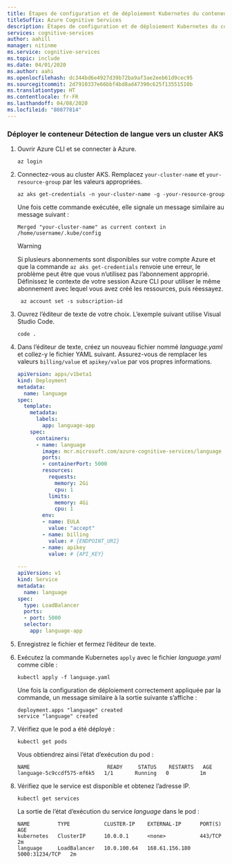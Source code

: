 ```yaml
---
title: Étapes de configuration et de déploiement Kubernetes du conteneur Détection de langue
titleSuffix: Azure Cognitive Services
description: Étapes de configuration et de déploiement Kubernetes du conteneur Détection de langue
services: cognitive-services
author: aahill
manager: nitinme
ms.service: cognitive-services
ms.topic: include
ms.date: 04/01/2020
ms.author: aahi
ms.openlocfilehash: dc344bd6e4927d39b72ba9af3ae2eeb61d9cec95
ms.sourcegitcommit: 2d7910337e66bbf4bd8ad47390c625f13551510b
ms.translationtype: HT
ms.contentlocale: fr-FR
ms.lasthandoff: 04/08/2020
ms.locfileid: "80877814"
---
```

### <a name="deploy-the-language-detection-container-to-an-aks-cluster"></a>Déployer le conteneur Détection de langue vers un cluster AKS

1. Ouvrir Azure CLI et se connecter à Azure.

    ```azurecli
    az login
    ```

1. Connectez-vous au cluster AKS. Remplacez `your-cluster-name` et `your-resource-group` par les valeurs appropriées.

    ```azurecli
    az aks get-credentials -n your-cluster-name -g -your-resource-group
    ```

    Une fois cette commande exécutée, elle signale un message similaire au message suivant :

    ```output
    Merged "your-cluster-name" as current context in /home/username/.kube/config
    ```

    > [!WARNING]
    > Si plusieurs abonnements sont disponibles sur votre compte Azure et que la commande `az aks get-credentials` renvoie une erreur, le problème peut être que vous n’utilisez pas l’abonnement approprié. Définissez le contexte de votre session Azure CLI pour utiliser le même abonnement avec lequel vous avez créé les ressources, puis réessayez.
    > ```azurecli
    >  az account set -s subscription-id
    > ```

1. Ouvrez l’éditeur de texte de votre choix. L’exemple suivant utilise Visual Studio Code.

    ```console
    code .
    ```

1. Dans l’éditeur de texte, créez un nouveau fichier nommé *language.yaml* et collez-y le fichier YAML suivant. Assurez-vous de remplacer les valeurs `billing/value` et `apikey/value` par vos propres informations.

    ```yaml
    apiVersion: apps/v1beta1
    kind: Deployment
    metadata:
      name: language
    spec:
      template:
        metadata:
          labels:
            app: language-app
        spec:
          containers:
          - name: language
            image: mcr.microsoft.com/azure-cognitive-services/language
            ports:
            - containerPort: 5000
            resources:
              requests:
                memory: 2Gi
                cpu: 1
              limits:
                memory: 4Gi
                cpu: 1
            env:
            - name: EULA
              value: "accept"
            - name: billing
              value: # {ENDPOINT_URI}
            - name: apikey
              value: # {API_KEY}
     
    --- 
    apiVersion: v1
    kind: Service
    metadata:
      name: language
    spec:
      type: LoadBalancer
      ports:
      - port: 5000
      selector:
        app: language-app
    ```

1. Enregistrez le fichier et fermez l’éditeur de texte.
1. Exécutez la commande Kubernetes `apply` avec le fichier *language.yaml* comme cible :

    ```console
    kubectl apply -f language.yaml
    ```

    Une fois la configuration de déploiement correctement appliquée par la commande, un message similaire à la sortie suivante s’affiche :

    ```output
    deployment.apps "language" created
    service "language" created
    ```
1. Vérifiez que le pod a été déployé :

    ```console
    kubectl get pods
    ```

    Vous obtiendrez ainsi l’état d’exécution du pod :

    ```output
    NAME                         READY     STATUS    RESTARTS   AGE
    language-5c9ccdf575-mf6k5   1/1       Running   0          1m
    ```

1. Vérifiez que le service est disponible et obtenez l’adresse IP.

    ```console
    kubectl get services
    ```

    La sortie de l’état d’exécution du service *language* dans le pod :

    ```output
    NAME         TYPE           CLUSTER-IP    EXTERNAL-IP      PORT(S)          AGE
    kubernetes   ClusterIP      10.0.0.1      <none>           443/TCP          2m
    language     LoadBalancer   10.0.100.64   168.61.156.180   5000:31234/TCP   2m
    ```
